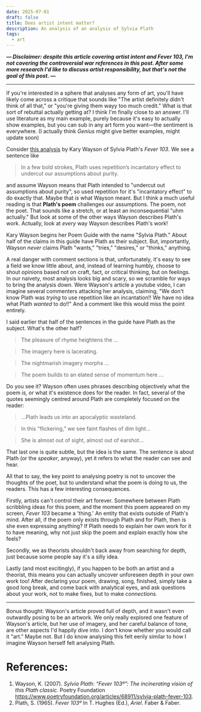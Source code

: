 ```yaml
---
date: 2025-07-01
draft: false
title: Does artist intent matter?
description: An analysis of an analysis of Sylvia Plath
tags:
  - art
---
```

***— Disclaimer: despite this article covering artist intent and Fever 103, I'm not covering the controversial war references in this post. After some more research I'd like to discuss artist responsibility, but that's not the goal of this post. —***

___

If you're interested in a sphere that analyses any form of art, you'll have likely come across a critique that sounds like "The artist definitely didn't think of all that," or "you're giving them wayy too much credit." What is that sort of rebuttal actually getting at? I think I'm finally close to an answer. I'll use literature as my main example, purely because it's easy to actually show examples, but you can sub in any art form you want—the sentiment is everywhere. (I actually think *Genius* might give better examples, might update soon)

Consider [this analysis](https://www.poetryfoundation.org/articles/68911/sylvia-plath-fever-103#poem) by Kary Wayson of Sylvia Plath's *Fever 103*. We see a sentence like
> In a few bold strokes, Plath uses repetition’s incantatory effect to undercut our assumptions about purity.

and assume Wayson means that Plath intended to "undercut out assumptions about purity", so used repetition for it's "incantatory effect" to do exactly that. Maybe that *is* what Wayson meant. But I think a much useful reading is that **Plath's poem** challenges our assumptions. The poem, not the poet. That sounds like a stretch, or at least an inconsequential "uhm actually." But look at some of the other ways Wayson describes Plath's work. Actually, look at *every* way Wayson describes Plath's work! 

Kary Wayson begins her Poem Guide with the name "Sylvia Plath." About half of the claims in this guide have Plath as their subject. But, importantly, Wayson *never* claims Plath "wants," "tries," "desires," or "thinks," anything. 

A real danger with comment sections is that, unfortunately, it's easy to see a field we know little about, and, instead of learning humbly, choose to shout opinions based not on craft, fact, or critical thinking, but on feelings. In our naivety, most analysis looks big and scary, so we scramble for ways to bring the analysis down. Were Wayson's article a youtube video, I can imagine several commenters attacking her analysis, claiming, "We don't know Plath was *trying* to use repetition like an incantation!! We have no idea what Plath *wanted* to do!!" And a comment like this would miss the point entirely. 

I said earlier that half of the sentences in the guide have Plath as the subject. What's the other half? 

> The pleasure of rhyme heightens the ...

> The imagery here is lacerating.

> The nightmarish imagery morphs ...

> The poem builds to an elated sense of momentum here ...

Do you see it? Wayson often uses phrases describing objectively what the poem *is,* or what it's existence does for the reader. In fact, several of the quotes seemingly centred around Plath are completely focused on the reader:

> ...Plath leads us into an apocalyptic wasteland.

> In this “flickering,” we see faint flashes of dim light...

> She is almost out of sight, almost out of earshot...

That last one is quite subtle, but the idea is the same. The sentence is about Plath (or the *speaker*, anyway), yet it refers to what the reader can see and hear.

All that to say, the key point to analysing poetry is not to uncover the thoughts of the poet, but to understand what the poem is doing to us, the readers. This has a few interesting consequences. 

Firstly, artists can't control their art forever. Somewhere between Plath scribbling ideas for this poem, and the moment this poem appeared on my screen, *Fever 103* became a 'thing.' An entity that exists outside of Plath's mind. After all, if the poem only exists through Plath and for Plath, then is she even expressing anything? If Plath needs to explain her own work for it to have meaning, why not just skip the poem and explain exactly how she feels? 

Secondly, we as theorists shouldn't back away from searching for depth, just because some people say it's a silly idea. 

Lastly (and most excitingly), if you happen to be both an artist and a theorist, this means you can actually uncover unforeseen depth in your own work too! After declaring your poem, drawing, song, finished, simply take a good long break, and come back with analytical eyes, and ask questions about your work, not to make fixes, but to make *connections.* 

***

Bonus thought: Wayson's article proved full of depth, and it wasn't even outwardly posing to be an artwork. We only really explored one feature of Wayson's article, but her use of imagery, and her careful balance of tone, are other aspects I'd happily dive into. I don't know whether you would call it "art." Maybe not. But I do know analysing this felt eerily similar to how I imagine Wayson herself felt analysing Plath. 


# References:
1. Wayson, K. (2007). *Sylvia Plath: “Fever 103º”: The incinerating vision of this Plath classic.* Poetry Foundation https://www.poetryfoundation.org/articles/68911/sylvia-plath-fever-103.
2. Plath, S. (1965). *Fever 103º* In T. Hughes (Ed.), *Ariel.* Faber & Faber.
